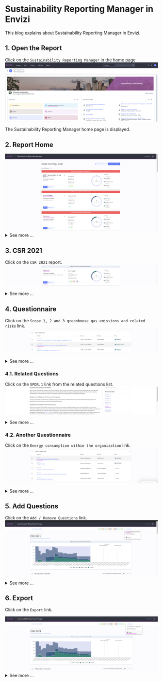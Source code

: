 # Sustainability Reporting Manager in Envizi

This blog explains about Sustainability Reporting Manager in Envizi. 

## 1. Open the Report

Click on the `Sustainability Reporting Manager` in the home page
<img src="images/image-11.png">

The Sustainability Reporting Manager home page is displayed.

## 2. Report Home

<img src="images/image-12-1.png">
<details><summary>See more ...</summary>
    <img src="images/image-12-2.png">
    <img src="images/image-12-3.png">
    <img src="images/image-12-4.png">
    <img src="images/image-12-5.png">
    <img src="images/image-12-6.png">
</details>

## 3. CSR 2021

Click on the `CSR 2021` report.
<img src="images/image-13-11.png">

<details><summary>See more ...</summary>
    The CSR report is displayed.
    <img src="images/image-13-12.png">
    <img src="images/image-13-13.png">
    <img src="images/image-13-14.png">
    <img src="images/image-13-15.png">
    <img src="images/image-13-16.png">
    <img src="images/image-13-17.png">
    <img src="images/image-13-18.png">
    <img src="images/image-13-19.png">
    <img src="images/image-13-20.png">
    <img src="images/image-13-21.png">
</details>

## 4. Questionnaire

Click on the `Scope 1, 2 and 3 greenhouse gas emissions and related risks` link.
<img src="images/image-14-11.png">

<details><summary>See more ...</summary>
    The Questionnaire detail is displayed.
    <img src="images/image-14-12.png">
    <img src="images/image-14-13.png">
    <img src="images/image-14-14.png">
</details>

### 4.1. Related Questions

Click on the `SFDR.1` link from the related questions list.
<img src="images/image-15-11.png">

<details><summary>See more ...</summary>
The related Question is displayed.
    <img src="images/image-14-12.png">
    <img src="images/image-14-13.png">
    <img src="images/image-14-14.png">
</details>


### 4.2. Another Questionnaire

Click on the `Energy consumption within the organization` link.
<img src="images/image-16-11.png">

<details><summary>See more ...</summary>
    The Questionnaire detail is displayed.
    <img src="images/image-16-12.png">
    <img src="images/image-16-13.png">
</details>


## 5. Add Questions

Click on the `Add / Remove Questions` link.
<img src="images/image-17-11.png">

<details><summary>See more ...</summary>
    Select the framework from which the questions to be added.
    <img src="images/image-17-12.png">

    Select the questions to be added and save it.
    <img src="images/image-17-13.png">
</details>

## 6. Export

Click on the `Export` link.

<img src="images/image-18-11.png">

<details><summary>See more ...</summary>
    Choose the options and Click on the `Export` button.
    <img src="images/image-18-12.png">

    The report get exported and available as pdf
    <img src="images/image-18-13.png">
</details>